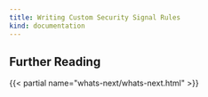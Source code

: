 ```yaml
---
title: Writing Custom Security Signal Rules
kind: documentation
---
```



## Further Reading

{{< partial name="whats-next/whats-next.html" >}}